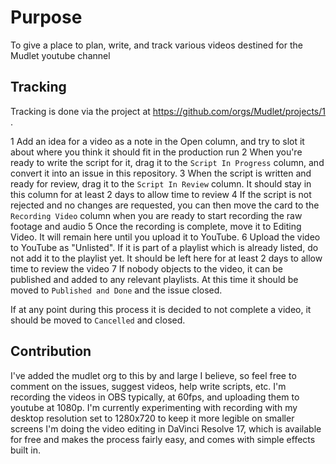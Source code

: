 # Purpose

To give a place to plan, write, and track various videos destined for the Mudlet youtube channel

## Tracking

Tracking is done via the project at https://github.com/orgs/Mudlet/projects/1 .

1 Add an idea for a video as a note in the Open column, and try to slot it about where you think it should fit in the production run
2 When you're ready to write the script for it, drag it to the `Script In Progress` column, and convert it into an issue in this repository.
3 When the script is written and ready for review, drag it to the `Script In Review` column. It should stay in this column for at least 2 days to allow time to review
4 If the script is not rejected and no changes are requested, you can then move the card to the `Recording Video` column when you are ready to start recording the raw footage and audio
5 Once the recording is complete, move it to Editing Video. It will remain here until you upload it to YouTube. 
6 Upload the video to YouTube as "Unlisted". If it is part of a playlist which is already listed, do not add it to the playlist yet. It should be left here for at least 2 days to allow time to review the video
7 If nobody objects to the video, it can be published and added to any relevant playlists. At this time it should be moved to `Published and Done` and the issue closed.

If at any point during this process it is decided to not complete a video, it should be moved to `Cancelled` and closed.

## Contribution

I've added the mudlet org to this by and large I believe, so feel free to comment on the issues, suggest videos, help write scripts, etc.
I'm recording the videos in OBS typically, at 60fps, and uploading them to youtube at 1080p. I'm currently experimenting with recording with my desktop resolution set to 1280x720 to keep it more legible on smaller screens
I'm doing the video editing in DaVinci Resolve 17, which is available for free and makes the process fairly easy, and comes with simple effects built in.
